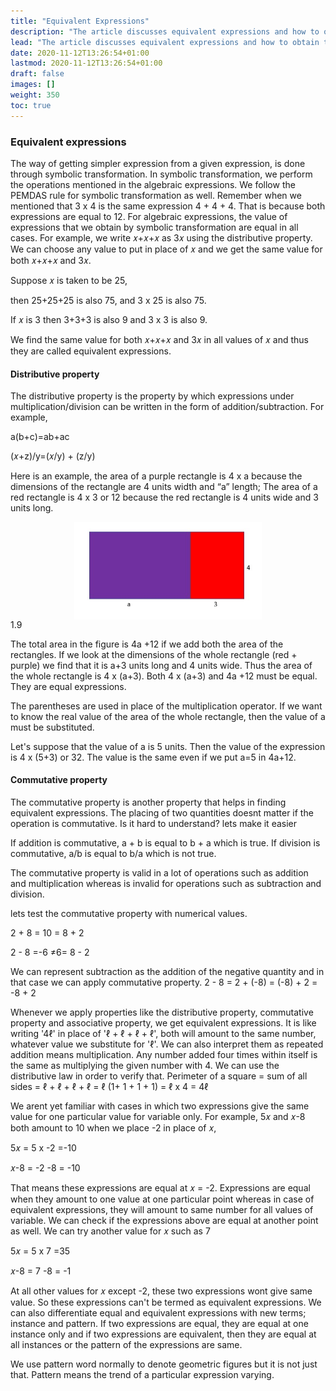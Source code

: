 ```yaml
---
title: "Equivalent Expressions"
description: "The article discusses equivalent expressions and how to obtain them through symbolic transformation. It explains the distributive and commutative properties, and provides examples to illustrate these concepts. Equivalent expressions have the same value for all values of the variable, while equal expressions have the same value for a specific value of the variable."
lead: "The article discusses equivalent expressions and how to obtain them through symbolic transformation. It explains the distributive and commutative properties, and provides examples to illustrate these concepts. Equivalent expressions have the same value for all values of the variable, while equal expressions have the same value for a specific value of the variable."
date: 2020-11-12T13:26:54+01:00
lastmod: 2020-11-12T13:26:54+01:00
draft: false
images: []
weight: 350
toc: true
---
```


### Equivalent expressions
The way of getting simpler expression from a given expression, is done through symbolic transformation. In symbolic transformation, we perform the operations mentioned in the algebraic expressions. We follow the PEMDAS rule for symbolic transformation as well.
Remember when we mentioned that 3 x 4 is the same expression 4 + 4 + 4. That is because both expressions are equal to 12. 
For algebraic expressions, the value of expressions that we obtain by symbolic transformation are equal in all cases. For example, we write 𝑥+𝑥+𝑥 as 3𝑥 using the distributive property. We can choose any value to put in place of 𝑥 and we get the same value for both 𝑥+𝑥+𝑥 and 3𝑥. 

Suppose 𝑥 is taken to be 25,

then 25+25+25 is also 75, 
and 3 x 25 is also 75.

If 𝑥 is 3 
then 3+3+3 is also 9 and 
3 x 3 is also 9.

We find the same value for both 𝑥+𝑥+𝑥 and 3𝑥 in all values of 𝑥 and thus they are called equivalent expressions. 

#### Distributive property
The distributive property is the property by which expressions under multiplication/division can be written in the form of addition/subtraction. 
For example,

a(b+c)=ab+ac

(𝑥+z)/y=(𝑥/y) + (z/y)

Here is an example, the area of a purple rectangle is 4 x a because the dimensions of the rectangle are 4 units width and “a” length; The area of a red rectangle is 4 x 3 or 12 because the red rectangle is 4 units wide and 3 units long. 

<img src="1_9_tape_diagrams.jpg" width="300" style="display: block; margin: 0 auto;">
1.9

The total area in the figure is 4a +12 if we add both the area of the rectangles. 
If we look at the dimensions of the whole rectangle (red + purple) we find that it is a+3 units long and 4 units wide. Thus the area of the whole rectangle is 4 x (a+3). Both 4 x (a+3) and 4a +12 must be equal. They are equal expressions.

The parentheses are used in place of the multiplication operator. If we want to know the real value of the area of the whole rectangle, then the value of a must be substituted.

Let's suppose that the value of a is 5 units. Then the value of the expression is 4 x (5+3) or 32. The value is the same even if we put a=5 in 4a+12. 

#### Commutative property
The commutative property is another property that helps in finding equivalent expressions. The placing of two quantities doesnt matter if the operation is commutative. Is it hard to understand? 
lets make it easier 

If addition is commutative, a + b is equal to b + a which is true.
If division is commutative, a/b is equal to b/a which is not true. 

The commutative property is valid in a lot of operations such as addition and multiplication whereas is invalid for operations such as subtraction and division. 

lets test the commutative property with numerical values. 

2 + 8 = 10 = 8 + 2 

2 - 8 =-6 ≠6= 8 - 2

We can represent subtraction as the addition of the negative quantity and in that case we can apply commutative property. 
2 - 8 = 2 + (-8) = (-8) + 2 = -8 + 2

Whenever we apply properties like the distributive property, commutative property and associative property, we get equivalent expressions. It is like writing '4ℓ' in place of 'ℓ + ℓ + ℓ + ℓ', both will amount to the same number, whatever value we substitute for 'ℓ'. We can also interpret them as repeated addition means multiplication. Any number added four times within itself is the same as multiplying the given number with 4. 
We can use the distributive law in order to verify that. 
Perimeter of a square = sum of all sides = ℓ + ℓ + ℓ + ℓ = ℓ  (1+ 1 + 1 + 1) =  ℓ x 4 = 4ℓ


We arent yet familiar with cases in which two expressions give the same value for one particular value for variable only. For example, 5𝑥 and 𝑥-8 both amount to 10 when we place -2 in place of 𝑥, 

5𝑥 = 5 x -2 =-10

𝑥-8 = -2 -8 = -10

That means these expressions are equal at 𝑥 = -2. Expressions are equal when they amount to one value at one particular point whereas in case of equivalent expressions, they will amount to same number for all values of variable. 
We can check if the expressions above are equal at another point as well. We can try  another value for 𝑥 such as 7

5𝑥 = 5 x 7 =35

𝑥-8 = 7 -8 = -1

At all other values for 𝑥 except -2, these two expressions wont give same value. So these expressions can't be termed as equivalent expressions. 
We can also differentiate equal and equivalent expressions with new terms; instance and pattern. If two expressions are equal, they are equal at one instance only and if two expressions are equivalent, then they are equal at all instances or the pattern of the expressions are same. 

We use pattern word normally to denote geometric figures but it is not just that. Pattern means the trend of a particular expression varying. 